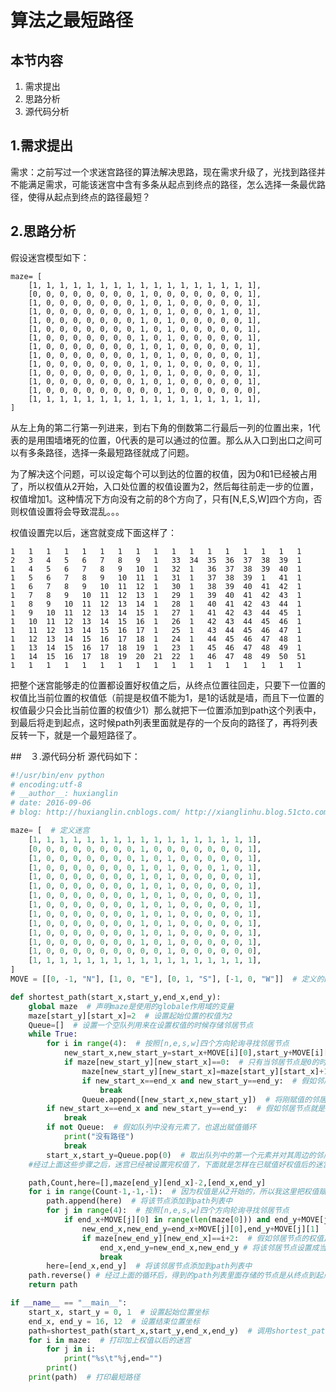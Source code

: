 # 算法之最短路径

## 本节内容
1. 需求提出
2. 思路分析
3. 源代码分析

## 1.需求提出
需求：之前写过一个求迷宫路径的算法解决思路，现在需求升级了，光找到路径并不能满足需求，可能该迷宫中含有多条从起点到终点的路径，怎么选择一条最优路径，使得从起点到终点的路径最短？

## 2.思路分析
假设迷宫模型如下：

	maze= [
	    [1, 1, 1, 1, 1, 1, 1, 1, 1, 1, 1, 1, 1, 1, 1, 1, 1],
	    [0, 0, 0, 0, 0, 0, 0, 0, 1, 0, 0, 0, 0, 0, 0, 0, 1],
	    [1, 0, 0, 0, 0, 0, 0, 0, 1, 0, 1, 0, 0, 0, 0, 0, 1],
	    [1, 0, 0, 0, 0, 0, 0, 0, 1, 0, 1, 0, 0, 0, 1, 0, 1],
	    [1, 0, 0, 0, 0, 0, 0, 0, 1, 0, 1, 0, 0, 0, 0, 0, 1],
	    [1, 0, 0, 0, 0, 0, 0, 0, 1, 0, 1, 0, 0, 0, 0, 0, 1],
	    [1, 0, 0, 0, 0, 0, 0, 0, 1, 0, 1, 0, 0, 0, 0, 0, 1],
	    [1, 0, 0, 0, 0, 0, 0, 0, 1, 0, 1, 0, 0, 0, 0, 0, 1],
	    [1, 0, 0, 0, 0, 0, 0, 0, 1, 0, 1, 0, 0, 0, 0, 0, 1],
	    [1, 0, 0, 0, 0, 0, 0, 0, 1, 0, 1, 0, 0, 0, 0, 0, 1],
	    [1, 0, 0, 0, 0, 0, 0, 0, 1, 0, 1, 0, 0, 0, 0, 0, 1],
	    [1, 0, 0, 0, 0, 0, 0, 0, 1, 0, 1, 0, 0, 0, 0, 0, 1],
	    [1, 0, 0, 0, 0, 0, 0, 0, 0, 0, 1, 0, 0, 0, 0, 0, 0],
	    [1, 1, 1, 1, 1, 1, 1, 1, 1, 1, 1, 1, 1, 1, 1, 1, 1],
	]

从左上角的第二行第一列进来，到右下角的倒数第二行最后一列的位置出来，1代表的是用围墙堵死的位置，0代表的是可以通过的位置。那么从入口到出口之间可以有多条路径，选择一条最短路径就成了问题。

为了解决这个问题，可以设定每个可以到达的位置的权值，因为0和1已经被占用了，所以权值从2开始，入口处位置的权值设置为2，然后每往前走一步的位置，权值增加1。这种情况下方向没有之前的8个方向了，只有[N,E,S,W]四个方向，否则权值设置将会导致混乱。。。

权值设置完以后，迷宫就变成下面这样了：

	1	1	1	1	1	1	1	1	1	1	1	1	1	1	1	1	1	
	2	3	4	5	6	7	8	9	1	33	34	35	36	37	38	39	1	
	1	4	5	6	7	8	9	10	1	32	1	36	37	38	39	40	1	
	1	5	6	7	8	9	10	11	1	31	1	37	38	39	1	41	1	
	1	6	7	8	9	10	11	12	1	30	1	38	39	40	41	42	1	
	1	7	8	9	10	11	12	13	1	29	1	39	40	41	42	43	1	
	1	8	9	10	11	12	13	14	1	28	1	40	41	42	43	44	1	
	1	9	10	11	12	13	14	15	1	27	1	41	42	43	44	45	1	
	1	10	11	12	13	14	15	16	1	26	1	42	43	44	45	46	1	
	1	11	12	13	14	15	16	17	1	25	1	43	44	45	46	47	1	
	1	12	13	14	15	16	17	18	1	24	1	44	45	46	47	48	1	
	1	13	14	15	16	17	18	19	1	23	1	45	46	47	48	49	1	
	1	14	15	16	17	18	19	20	21	22	1	46	47	48	49	50	51	
	1	1	1	1	1	1	1	1	1	1	1	1	1	1	1	1	1

把整个迷宫能够走的位置都设置好权值之后，从终点位置往回走，只要下一位置的权值比当前位置的权值低（前提是权值不能为1，是1的话就是墙，而且下一位置的权值最少只会比当前位置的权值少1）那么就把下一位置添加到path这个列表中，到最后将走到起点，这时候path列表里面就是存的一个反向的路径了，再将列表反转一下，就是一个最短路径了。

##　３.源代码分析
源代码如下：
```python
#!/usr/bin/env python
# encoding:utf-8
# __author__: huxianglin
# date: 2016-09-06
# blog: http://huxianglin.cnblogs.com/ http://xianglinhu.blog.51cto.com/

maze= [  # 定义迷宫
    [1, 1, 1, 1, 1, 1, 1, 1, 1, 1, 1, 1, 1, 1, 1, 1, 1],
    [0, 0, 0, 0, 0, 0, 0, 0, 1, 0, 0, 0, 0, 0, 0, 0, 1],
    [1, 0, 0, 0, 0, 0, 0, 0, 1, 0, 1, 0, 0, 0, 0, 0, 1],
    [1, 0, 0, 0, 0, 0, 0, 0, 1, 0, 1, 0, 0, 0, 1, 0, 1],
    [1, 0, 0, 0, 0, 0, 0, 0, 1, 0, 1, 0, 0, 0, 0, 0, 1],
    [1, 0, 0, 0, 0, 0, 0, 0, 1, 0, 1, 0, 0, 0, 0, 0, 1],
    [1, 0, 0, 0, 0, 0, 0, 0, 1, 0, 1, 0, 0, 0, 0, 0, 1],
    [1, 0, 0, 0, 0, 0, 0, 0, 1, 0, 1, 0, 0, 0, 0, 0, 1],
    [1, 0, 0, 0, 0, 0, 0, 0, 1, 0, 1, 0, 0, 0, 0, 0, 1],
    [1, 0, 0, 0, 0, 0, 0, 0, 1, 0, 1, 0, 0, 0, 0, 0, 1],
    [1, 0, 0, 0, 0, 0, 0, 0, 1, 0, 1, 0, 0, 0, 0, 0, 1],
    [1, 0, 0, 0, 0, 0, 0, 0, 1, 0, 1, 0, 0, 0, 0, 0, 1],
    [1, 0, 0, 0, 0, 0, 0, 0, 0, 0, 1, 0, 0, 0, 0, 0, 0],
    [1, 1, 1, 1, 1, 1, 1, 1, 1, 1, 1, 1, 1, 1, 1, 1, 1],
]
MOVE = [[0, -1, "N"], [1, 0, "E"], [0, 1, "S"], [-1, 0, "W"]]  # 定义的四个方向坐标的移动

def shortest_path(start_x,start_y,end_x,end_y):
    global maze  # 声明maze是使用的globale作用域的变量
    maze[start_y][start_x]=2  # 设置起始位置的权值为2
    Queue=[]  # 设置一个空队列用来在设置权值的时候存储邻居节点
    while True:
        for i in range(4):  # 按照[n,e,s,w]四个方向轮询寻找邻居节点
            new_start_x,new_start_y=start_x+MOVE[i][0],start_y+MOVE[i][1]  # 找到的邻居节点的坐标
            if maze[new_start_y][new_start_x]==0:  # 只有当邻居节点是0的时候才对邻居节点进行赋权值的操作
                maze[new_start_y][new_start_x]=maze[start_y][start_x]+1  # 给邻居节点赋权值在自身权值基础上加1
                if new_start_x==end_x and new_start_y==end_y:  # 假如邻居节点就是出口节点，那么跳出本次循环
                    break
                Queue.append([new_start_x,new_start_y])  # 将刚赋值的邻居节点压入到Queue队列中以供之后使用
        if new_start_x==end_x and new_start_y==end_y:  # 假如邻居节点就是出口节点，跳出赋值循环
            break
        if not Queue:  # 假如队列中没有元素了，也退出赋值循环
            print("没有路径")
            break
        start_x,start_y=Queue.pop(0)  # 取出队列中的第一个元素并对其周边的邻居节点进行赋值操作
    #经过上面这些步骤之后，迷宫已经被设置完权值了，下面就是怎样在已赋值好权值后的迷宫中找到一条最短路径了。

    path,Count,here=[],maze[end_y][end_x]-2,[end_x,end_y]	
    for i in range(Count-1,-1,-1):  # 因为权值是从2开始的，所以我这里把权值赋初始值的时候就在出口节点权值基础上减去2
        path.append(here)  # 将该节点添加到path列表中
        for j in range(4):  # 按照[n,e,s,w]四个方向轮询寻找邻居节点
            if end_x+MOVE[j][0] in range(len(maze[0])) and end_y+MOVE[j][1] in range(len(maze)):  # 判断邻居节点是否越界
                new_end_x,new_end_y=end_x+MOVE[j][0],end_y+MOVE[j][1]  # 没有越界时找到邻居节点的坐标
                if maze[new_end_y][new_end_x]==i+2:  # 假如邻居节点的权值比当前节点坐标小1的话，就说明邻居节点在最优路径上
                    end_x,end_y=new_end_x,new_end_y # 将该邻居节点设置成当前节点并终止之前的再寻找邻居节点过程，寻找下个邻居节点
                    break
        here=[end_x,end_y]  # 将该邻居节点添加到path列表中
    path.reverse() # 经过上面的循环后，得到的path列表里面存储的节点是从终点到起点的路径，将该路径反转一下，就能得到一条最优路径
    return path

if __name__ == "__main__":
    start_x, start_y = 0, 1  # 设置起始位置坐标
    end_x, end_y = 16, 12  # 设置结束位置坐标
    path=shortest_path(start_x,start_y,end_x,end_y)  # 调用shortest_path函数寻找最短路径
    for i in maze:  # 打印加上权值以后的迷宫
        for j in i:
            print("%s\t"%j,end="")
        print()
    print(path)  # 打印最短路径
```